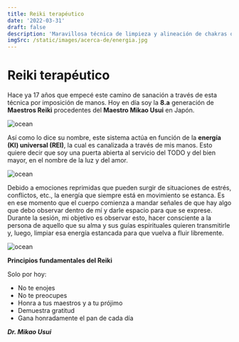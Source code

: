 ```yaml
---
title: Reiki terapéutico
date: '2022-03-31'
draft: false
description: 'Maravillosa técnica de limpieza y alineación de chakras que ayuda a restablecer el equilibrio interno'
imgSrc: /static/images/acerca-de/energia.jpg
---
```


# Reiki terapéutico

Hace ya 17 años que empecé este camino de sanación a través de esta técnica por imposición de manos. Hoy en día soy la **8.a** generación de **Maestros Reiki** procedentes del **Maestro Mikao Usui** en Japón.

<Image alt="ocean" src="/static/images/Reiki/diploma.jpg" width={300} height={450} />

Así como lo dice su nombre, este sistema actúa en función de la **energía (KI) universal (REI)**, la cual es canalizada a través de mis manos. Esto quiere decir que soy una puerta abierta al servicio del TODO y del bien mayor, en el nombre de la luz y del amor.

<Image alt="ocean" src="/static/images/Reiki/luz.jpg" width={450} height={300} />

Debido a emociones reprimidas que pueden surgir de situaciones de estrés, conflictos, etc., la energía que siempre está en movimiento se estanca. Es en ese momento que el cuerpo comienza a mandar señales de que hay algo que debo observar dentro de mí y darle espacio para que se exprese. Durante la sesión, mi objetivo es observar esto, hacer consciente a la persona de aquello que su alma y sus guías espirituales quieren transmitirle y, luego, limpiar esa energía estancada para que vuelva a fluir libremente.

<Image alt="ocean" src="/static/images/Reiki/reiki.jpg" width={300} height={450} />

**Principios fundamentales del Reiki**

Solo por hoy:

- No te enojes
- No te preocupes
- Honra a tus maestros y a tu prójimo
- Demuestra gratitud
- Gana honradamente el pan de cada día

**_Dr. Mikao Usui_**
